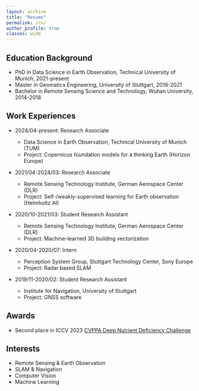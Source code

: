 ```yaml
---
layout: archive
title: "Resume"
permalink: /cv/
author_profile: true
classes: wide
---
```


Education Background
-----
* PhD in Data Science in Earth Observation, Technical University of Munich, 2021-present
* Master in Geomatics Engineering, University of Stuttgart, 2018-2021
* Bachelor in Remote Sensing Science and Technology, Wuhan University, 2014-2018

Work Experiences
-----
* 2024/04-present: Research Associate
  * Data Science in Earth Observation, Technical University of Munich (TUM)
  * Project: Copernicus foundation models for a thinking Earth (Horizon Europe)

* 2021/04-2024/03: Research Associate
  * Remote Sensing Technology Institute, German Aerospace Center (DLR)
  * Project: Self-/weakly-supervised learning for Earth observation (Helmholtz AI)

* 2020/10-2021/03: Student Research Assistant
  * Remote Sensing Technology Institute, German Aerospace Center (DLR)
  * Project: Machine-learned 3D building vectorization

* 2020/04-2020/07: Intern
  * Perception System Group, Stuttgart Technology Center, Sony Europe
  * Project: Radar based SLAM

* 2019/11-2020/02: Student Research Assistant
  * Institute for Navigation, University of Stuttgart
  * Project: GNSS software

Awards
-----
* Second place in ICCV 2023 [CVPPA Deep Nutrient Deficiency Challenge](https://cvppa2023.github.io/challenges/#deep-nutrient-deficiency---dikopshof---winter-wheat-and-winter-rye)

Interests
-----
* Remote Sensing & Earth Observation
* SLAM & Navigation
* Computer Vision
* Machine Learning


  

  

  

